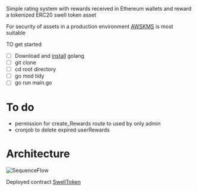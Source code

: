  Simple rating system with rewards received in Ethereum wallets and reward a tokenized ERC20 swell token asset

For security of assets in a production environment [AWSKMS](https://docs.aws.amazon.com/kms/latest/developerguide/overview.html) 
is most suitable




TO get started

- [ ] Download and [install](https://go.dev/doc/install) golang 
- [ ] git clone
- [ ] cd root directory
- [ ] go mod tidy
- [ ] go run main.go

# To do
- permission for create_Rewards route to used by only admin
- cronjob to delete expired userRewards

# Architecture
![SequenceFlow](https://shorturl.at/BGHS6)

Deployed contract [SwellToken](https://shorturl.at/eluvT)





